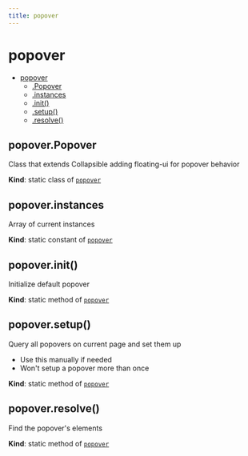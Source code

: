 ```yaml
---
title: popover
---
```


<a name="module_popover"></a>

# popover

* [popover](#module_popover)
    * [.Popover](#module_popover.Popover)
    * [.instances](#module_popover.instances)
    * [.init()](#module_popover.init)
    * [.setup()](#module_popover.setup)
    * [.resolve()](#module_popover.resolve)

<a name="module_popover.Popover"></a>

## popover.Popover
Class that extends Collapsible adding floating-ui for popover behavior

**Kind**: static class of [<code>popover</code>](#module_popover)  
<a name="module_popover.instances"></a>

## popover.instances
Array of current instances

**Kind**: static constant of [<code>popover</code>](#module_popover)  
<a name="module_popover.init"></a>

## popover.init()
Initialize default popover

**Kind**: static method of [<code>popover</code>](#module_popover)  
<a name="module_popover.setup"></a>

## popover.setup()
Query all popovers on current page and set them up
- Use this manually if needed
- Won't setup a popover more than once

**Kind**: static method of [<code>popover</code>](#module_popover)  
<a name="module_popover.resolve"></a>

## popover.resolve()
Find the popover's elements

**Kind**: static method of [<code>popover</code>](#module_popover)  

  